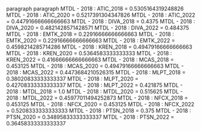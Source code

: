 paragraph
paragraph
MTDL - 2018 : ATIC_2018 = 0.5305164319248826
MTDL - 2018 : ATIC_2020 = 0.5217391304347826
MTDL - 2018 : ATIC_2022 = 0.44791666666666663
MTDL - 2018 : DIVA_2018 = 0.4375
MTDL - 2018 : DIVA_2020 = 0.4821428571428571
MTDL - 2018 : DIVA_2022 = 0.484375
MTDL - 2018 : EMTK_2018 = 0.22916666666666663
MTDL - 2018 : EMTK_2020 = 0.22916666666666663
MTDL - 2018 : EMTK_2022 = 0.4598214285714286
MTDL - 2018 : KREN_2018 = 0.49479166666666663
MTDL - 2018 : KREN_2020 = 0.5364583333333333
MTDL - 2018 : KREN_2022 = 0.41666666666666663
MTDL - 2018 : MCAS_2018 = 0.453125
MTDL - 2018 : MCAS_2020 = 0.49479166666666663
MTDL - 2018 : MCAS_2022 = 0.4473684210526315
MTDL - 2018 : MLPT_2018 = 0.38020833333333337
MTDL - 2018 : MLPT_2020 = 0.42708333333333337
MTDL - 2018 : MLPT_2022 = 0.421875
MTDL - 2018 : MTDL_2018 = 1.0
MTDL - 2018 : MTDL_2020 = 0.515625
MTDL - 2018 : MTDL_2022 = 0.45977011494252873
MTDL - 2018 : NFCX_2018 = 0.453125
MTDL - 2018 : NFCX_2020 = 0.453125
MTDL - 2018 : NFCX_2022 = 0.5208333333333333
MTDL - 2018 : PTSN_2018 = 0.375
MTDL - 2018 : PTSN_2020 = 0.34895833333333337
MTDL - 2018 : PTSN_2022 = 0.36458333333333337
